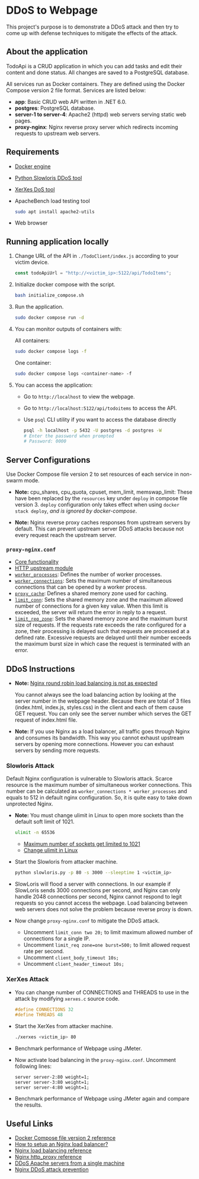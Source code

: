 # DDoS to Webpage

This project's purpose is to demonstrate a DDoS attack and then try to come up with
defense techniques to mitigate the effects of the attack.

## About the application

TodoApi is a CRUD application in which you can add tasks and edit their content and done status.
All changes are saved to a PostgreSQL database.

All services run as Docker containers. They are defined using the Docker Compose version 2 file format.
Services are listed below:
* **app**: Basic CRUD web API written in .NET 6.0.
* **postgres**: PostgreSQL database.
* **server-1 to server-4**: Apache2 (httpd) web servers serving static web pages.
* **proxy-nginx**: Nginx reverse proxy server which redirects incoming requests to upstream web servers.

## Requirements

* [Docker engine](https://docs.docker.com/engine/install/)
* [Python Slowloris DDoS tool](https://github.com/gkbrk/slowloris)
* [XerXes DoS tool](https://github.com/CyberXCodder/XerXes)
* ApacheBench load testing tool

    ```sh
    sudo apt install apache2-utils
    ```
* Web browser

## Running application locally

1. Change URL of the API in `./TodoClient/index.js` according to your victim device.
    
    ```js
    const todoApiUrl = "http://<victim_ip>:5122/api/TodoItems";
    ```

1. Initialize docker compose with the script.

    ```sh
    bash initialize_compose.sh
    ```

1. Run the application.

    ```sh
    sudo docker compose run -d
    ```

1. You can monitor outputs of containers with:

    All containers:

    ```sh
    sudo docker compose logs -f
    ```

    One container:

    ```sh
    sudo docker compose logs <container-name> -f
    ```

1. You can access the application:

    * Go to `http://localhost` to view the webpage.
    * Go to `http://localhost:5122/api/todoitems` to access the API.
    * Use `psql` CLI utility if you want to access the database directly

        ```sh
        psql -h localhost -p 5432 -U postgres -d postgres -W
        # Enter the password when prompted
        # Password: 0000
        ```

## Server Configurations

Use Docker Compose file version 2 to set resources of each service in non-swarm mode.

* **Note:** cpu_shares, cpu_quota, cpuset, mem_limit, memswap_limit: These have been replaced by the `resources` key under
`deploy` in compose file version 3. `deploy` configuration only takes effect when using `docker stack deploy`, *and is
ignored by docker-compose*.

* **Note:** Nginx reverse proxy caches responses from upstream servers by default. This can prevent upstream
server DDoS attacks because not every request reach the upstream server.

### `proxy-nginx.conf`

* [Core functionality](https://nginx.org/en/docs/ngx_core_module.html)
* [HTTP upstream module](https://nginx.org/en/docs/http/ngx_http_upstream_module.html)
* [`worker_processes`](https://nginx.org/en/docs/ngx_core_module.html#worker_processes): Defines the number of worker processes.
* [`worker_connections`](https://nginx.org/en/docs/ngx_core_module.html#worker_connections): Sets the maximum number of simultaneous connections that can be opened by a worker process.
* [`proxy_cache`](https://nginx.org/en/docs/http/ngx_http_proxy_module.html#proxy_cache): Defines a shared memory zone used for caching.
* [`limit_conn`](https://nginx.org/en/docs/http/ngx_http_limit_conn_module.html#limit_conn): Sets the shared memory zone and the maximum allowed number of connections for a given key value. When
    this limit is exceeded, the server will return the error in reply to a request.
* [`limit_req_zone`](https://nginx.org/en/docs/http/ngx_http_limit_req_module.html#limit_req): Sets the shared memory zone and the maximum burst size of requests. If the requests rate exceeds the
    rate configured for a zone, their processing is delayed such that requests are processed at a defined rate. Excessive
    requests are delayed until their number exceeds the maximum burst size in which case the request is terminated with an
    error.

## DDoS Instructions

* **Note:** 
    [Nginx round robin load balancing is not as expected](https://stackoverflow.com/questions/55257595/nginx-round-robin-load-balancing-is-not-as-expected)

    You cannot always see the load balancing action by looking at the server number in the webpage header. Because
    there are total of 3 files (index.html, index.js, styles.css) in the client and each of them cause GET request. You can
    only see the server number which serves the GET request of index.html file.

* **Note:** If you use Nginx as a load balancer, all traffic goes through Nginx and consumes its bandwidth. This way you
cannot exhaust upstream servers by opening more connections. However you can exhaust servers by sending more requests.

### Slowloris Attack

Default Nginx configuration is vulnerable to Slowloris attack. Scarce resource is the maximum number of simultaneous
    worker connections. This number can be calculated as `worker_connections * worker_processes` and equals to 512 in
    default nginx configuration. So, it is quite easy to take down unprotected Nginx.

* **Note:** You must change ulimit in Linux to open more sockets than the default soft limit of 1021.

    ```sh
    ulimit -n 65536
    ```
    * [Maximum number of sockets get limited to 1021](https://github.com/gkbrk/slowloris/issues/17)
    * [Change ulimit in Linux](https://unix.stackexchange.com/a/31728)


* Start the Slowloris from attacker machine.
    
    ```sh
    python slowloris.py -p 80 -s 3000 --sleeptime 1 <victim_ip>
    ```

* SlowLoris will flood a server with connections. In our example if SlowLoris sends 3000 connections per second, and
    Nginx can only handle 2048 connections per second, Nginx cannot
    respond to legit requests so you cannot access the webpage. Load balancing between web servers does
    not solve the problem because reverse proxy is down.

* Now change `proxy-nginx.conf` to mitigate the DDoS attack.
    * Uncomment `limit_conn two 20;` to limit maximum allowed number of connections for a single IP.
    * Uncomment `limit_req zone=one burst=500;` to limit allowed request rate per second.
    * Uncomment `client_body_timeout 10s;`
    * Uncomment `client_header_timeout 10s;`

### XerXes Attack

* You can change number of CONNECTIONS and THREADS to use in the attack by modifying `xerxes.c` source code.

    ```c
    #define CONNECTIONS 32
    #define THREADS 48
    ```

* Start the XerXes from attacker machine.

    ```sh
    ./xerxes <victim_ip> 80
    ```

* Benchmark performance of Webpage using JMeter.
* Now activate load balancing in the `proxy-nginx.conf`. Uncomment following lines:

    ```
    server server-2:80 weight=1;
    server server-3:80 weight=1;
    server server-4:80 weight=1;
    ```

* Benchmark performance of Webpage using JMeter again and compare the results.

## Useful Links

* [Docker Compose file version 2 reference](https://docs.docker.com/compose/compose-file/compose-file-v2/#cpu-and-other-resources)
* [How to setup an Nginx load balancer?](https://www.theserverside.com/blog/Coffee-Talk-Java-News-Stories-and-Opinions/How-to-setup-an-Nginx-load-balancer-example)
* [Nginx load balancing reference](https://docs.nginx.com/nginx/admin-guide/load-balancer/http-load-balancer/)
* [Nginx http_proxy reference](https://nginx.org/en/docs/http/ngx_http_proxy_module.html#proxy_buffering)
* [DDoS Apache servers from a single machine](https://medium.com/@brannondorsey/d%CC%B6dos-apache-servers-from-a-single-machine-f23e91f5d28)
* [Nginx DDoS attack prevention](https://inmediatum.com/en/blog/engineering/ddos-attacks-prevention-nginx/)

